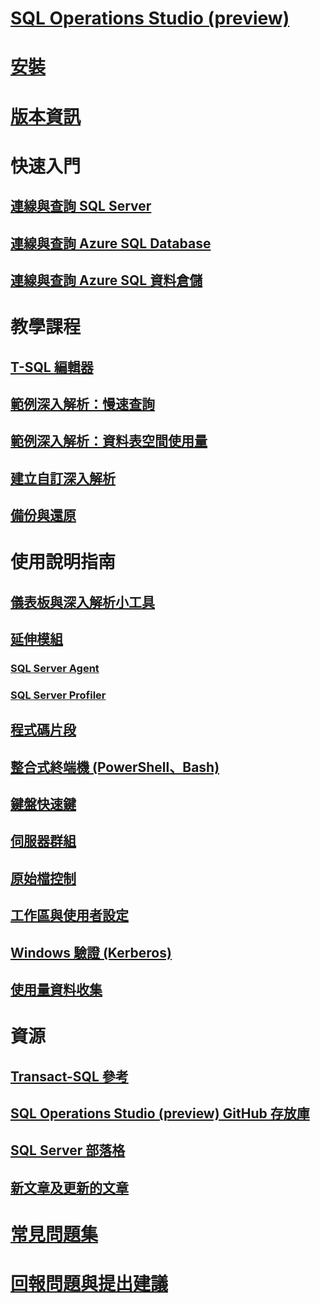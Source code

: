 # [SQL Operations Studio (preview)](what-is.md)
# [安裝](download.md)
# [版本資訊](release-notes.md)
# 快速入門
## [連線與查詢 SQL Server](quickstart-sql-server.md)
## [連線與查詢 Azure SQL Database](quickstart-sql-database.md)
## [連線與查詢 Azure SQL 資料倉儲](quickstart-sql-dw.md)
# 教學課程
## [T-SQL 編輯器](tutorial-sql-editor.md) 
## [範例深入解析：慢速查詢](tutorial-qds-sql-server.md)
## [範例深入解析：資料表空間使用量](tutorial-table-space-sql-server.md)
## [建立自訂深入解析](tutorial-build-custom-insight-sql-server.md) 
## [備份與還原](tutorial-backup-restore-sql-server.md)
# 使用說明指南
## [儀表板與深入解析小工具](insight-widgets.md)
## [延伸模組](extensions.md)
### [SQL Server Agent](sql-server-agent-extension.md)
### [SQL Server Profiler](sql-server-profiler-extension.md)
## [程式碼片段](code-snippets.md)
## [整合式終端機 (PowerShell、Bash)](integrated-terminal.md)
## [鍵盤快速鍵](keyboard-shortcuts.md)
## [伺服器群組](server-groups.md)
## [原始檔控制](source-control.md)
## [工作區與使用者設定](settings.md)
## [Windows 驗證 (Kerberos)](enable-kerberos.md)
## [使用量資料收集](usage-data-collection.md)
# 資源
## [Transact-SQL 參考](../t-sql/language-reference.md)
## [SQL Operations Studio (preview) GitHub 存放庫](https://www.github.com/Microsoft/SqlOpsStudio)
## [SQL Server 部落格](https://blogs.technet.microsoft.com/dataplatforminsider/)
## [新文章及更新的文章](new-updated-sql-operations-studio.md)
# [常見問題集](faq.md)
# [回報問題與提出建議](https://github.com/microsoft/sqlopsstudio/issues)
